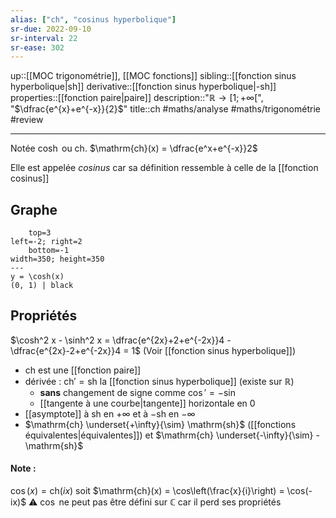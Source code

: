 ```yaml
---
alias: ["ch", "cosinus hyperbolique"]
sr-due: 2022-09-10
sr-interval: 22
sr-ease: 302
---
```

up::[[MOC trigonométrie]], [[MOC fonctions]]
sibling::[[fonction sinus hyperbolique|sh]]
derivative::[[fonction sinus hyperbolique|-sh]]
properties::[[fonction paire|paire]]
description::"$\mathbb{R} \to [1; +\infty[$", "$\dfrac{e^{x}+e^{-x}}{2}$"
title::$\mathrm{ch}$
#maths/analyse #maths/trigonométrie #review 

----
Notée $\cosh$ ou $\text{ch}$.
$\mathrm{ch}(x) = \dfrac{e^x+e^{-x}}2$

Elle est appelée _cosinus_ car sa définition ressemble à celle de la [[fonction cosinus]]

## Graphe
```desmos-graph
    top=3
left=-2; right=2
    bottom=-1
width=350; height=350
---
y = \cosh(x)
(0, 1) | black
```

## Propriétés
$\cosh^2 x - \sinh^2 x = \dfrac{e^{2x}+2+e^{-2x}}4 - \dfrac{e^{2x}-2+e^{-2x}}4 = 1$
(Voir [[fonction sinus hyperbolique]])

 - $\mathrm{ch}$ est une [[fonction paire]]
 - dérivée : $\mathrm{ch}' = \mathrm{sh}$ la [[fonction sinus hyperbolique]] (existe sur $\mathbb{R}$)
     - **sans** changement de signe comme $\cos' = -\sin$
     - [[tangente à une courbe|tangente]] horizontale en $0$
 - [[asymptote]] à $\mathrm{sh}$ en $+\infty$ et à $-\mathrm{sh}$ en $-\infty$
 - $\mathrm{ch} \underset{+\infty}{\sim} \mathrm{sh}$ ([[fonctions équivalentes|équivalentes]]) et $\mathrm{ch} \underset{-\infty}{\sim} -\mathrm{sh}$


#### Note :
$\cos(x) = \mathrm{ch}(ix)$ soit $\mathrm{ch}(x) = \cos\left(\frac{x}{i}\right) = \cos(-ix)$
⚠️ $\cos$ ne peut pas être défini sur $\mathbb{C}$ car il perd ses propriétés
